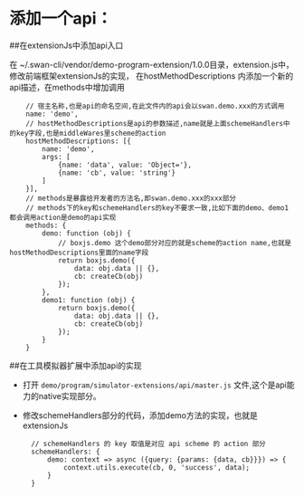 # 添加一个api：



##在extensionJs中添加api入口

在 ~/.swan-cli/vendor/demo-program-extension/1.0.0目录，extension.js中，修改前端框架extensionJs的实现，
在hostMethodDescriptions 内添加一个新的api描述，在methods中增加调用

        
        // 宿主名称,也是api的命名空间,在此文件内的api会以swan.demo.xxx的方式调用
        name: 'demo',
        // hostMethodDescriptions是api的参数描述,name就是上面schemeHandlers中的key字段,也是middleWares里scheme的action
        hostMethodDescriptions: [{
            name: 'demo',
            args: [
                {name: 'data', value: 'Object='},
                {name: 'cb', value: 'string'}
            ]
        }],
        // methods是暴露给开发者的方法名,即swan.demo.xxx的xxx部分
        // methods下的key和schemeHandlers的key不要求一致,比如下面的demo、demo1都会调用action是demo的api实现
        methods: {
            demo: function (obj) {
                // boxjs.demo 这个demo部分对应的就是scheme的action name,也就是hostMethodDescriptions里面的name字段
                return boxjs.demo({
                    data: obj.data || {},
                    cb: createCb(obj)
                });
            },
            demo1: function (obj) {
                return boxjs.demo({
                    data: obj.data || {},
                    cb: createCb(obj)
                });
            }
        }
    
##在工具模拟器扩展中添加api的实现

- 打开 `demo/program/simulator-extensions/api/master.js` 文件,这个是api能力的native实现部分。  <p style="display:none;">~~todo api没有实现schememap,这个还做不了,实现方式待确认。。。~~</p>
- 修改schemeHandlers部分的代码，添加demo方法的实现，也就是extensionJs 
    
        // schemeHandlers 的 key 取值是对应 api scheme 的 action 部分
        schemeHandlers: {
            demo: context => async ({query: {params: {data, cb}}}) => {
                context.utils.execute(cb, 0, 'success', data);
            }
        }
        
        

